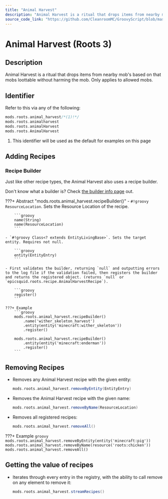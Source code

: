 ```yaml
---
title: "Animal Harvest"
description: "Animal Harvest is a ritual that drops items from nearby mob's based on that mobs loottable without harming the mob. Only applies to allowed mobs."
source_code_link: "https://github.com/CleanroomMC/GroovyScript/blob/master/src/main/java/com/cleanroommc/groovyscript/compat/mods/roots/AnimalHarvest.java"
---
```


# Animal Harvest (Roots 3)

## Description

Animal Harvest is a ritual that drops items from nearby mob's based on that mobs loottable without harming the mob. Only applies to allowed mobs.

## Identifier

Refer to this via any of the following:

```groovy hl_lines="1"
mods.roots.animal_harvest/*(1)!*/
mods.roots.animalharvest
mods.roots.animalHarvest
mods.roots.AnimalHarvest
```

1. This identifier will be used as the default for examples on this page

## Adding Recipes

### Recipe Builder

Just like other recipe types, the Animal Harvest also uses a recipe builder.

Don't know what a builder is? Check [the builder info page](../../../groovy/builder.md) out.

???+ Abstract "mods.roots.animal_harvest.recipeBuilder()"
    - `#!groovy ResourceLocation`. Sets the Resource Location of the recipe.

        ```groovy
        name(String)
        name(ResourceLocation)
        ```

    - `#!groovy Class<? extends EntityLivingBase>`. Sets the target entity. Requires not null.

        ```groovy
        entity(EntityEntry)
        ```

    - First validates the builder, returning `null` and outputting errors to the log file if the validation failed, then registers the builder and returns the registered object. (returns `null` or `epicsquid.roots.recipe.AnimalHarvestRecipe`).

        ```groovy
        register()
        ```

    ???+ Example
        ```groovy
        mods.roots.animal_harvest.recipeBuilder()
            .name('wither_skeleton_harvest')
            .entity(entity('minecraft:wither_skeleton'))
            .register()

        mods.roots.animal_harvest.recipeBuilder()
            .entity(entity('minecraft:enderman'))
            .register()
        ```



## Removing Recipes

- Removes any Animal Harvest recipe with the given entity:

    ```groovy
    mods.roots.animal_harvest.removeByEntity(EntityEntry)
    ```

- Removes the Animal Harvest recipe with the given name:

    ```groovy
    mods.roots.animal_harvest.removeByName(ResourceLocation)
    ```

- Removes all registered recipes:

    ```groovy
    mods.roots.animal_harvest.removeAll()
    ```

???+ Example
    ```groovy
    mods.roots.animal_harvest.removeByEntity(entity('minecraft:pig'))
    mods.roots.animal_harvest.removeByName(resource('roots:chicken'))
    mods.roots.animal_harvest.removeAll()
    ```

## Getting the value of recipes

- Iterates through every entry in the registry, with the ability to call remove on any element to remove it:

    ```groovy
    mods.roots.animal_harvest.streamRecipes()
    ```
